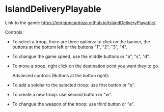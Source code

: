# IslandDeliveryPlayable


Link to the game:
https://enriquecardoza.github.io/IslandDeliveryPlayable/

  Controls:
  
- To select a troop, there are three options: to click on the banner, the buttons at the bottom left or the buttons "1", "2", "3", "4".
- To changue the game speed, use the middle buttons or "a", "s", "d".
- To move a troop, right click on the destination point you want they to go.

  Advanced controls (Buttons at the botton right):
  
- To add a soldier to the selected troop: use first button or "q".
- To create a new troop: use second button or "w".
- To changue the weapon of the troop: use third button or "e".



